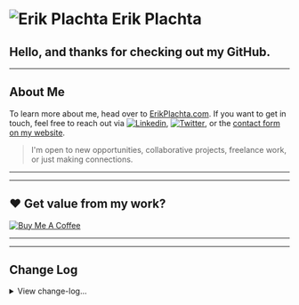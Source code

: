 # ![Erik Plachta](https://s.gravatar.com/avatar/cde2e5381aa5e6d8d0220c46edee8f88?s=30) Erik Plachta

Hello, and thanks for checking out my GitHub.
---

---

## About Me

To learn more about me, head over to [ErikPlachta.com](https://erikplachta.com).
If you want to get in touch, feel free to reach out via [![Linkedin](https://img.shields.io/badge/-@erikplachta-blue?style=flat&logo=Linkedin&logoColor=white&link=https://linkedin.com/in/erikplachta/)](https://www.linkedin.com/in/erikplachta/), [![Twitter](https://img.shields.io/badge/-@erikplachta-1ca0f1?style=flat&labelColor=1ca0f1&logo=twitter&logoColor=white&link=https://twitter.com/erikplachta)](https://twitter.com/erikplachta), or the [contact form on my website](https://erikplachta.com).
> I'm open to new opportunities, collaborative projects, freelance work, or just making connections.

---

---

## ❤️ Get value from my work?

[![Buy Me A Coffee](https://img.shields.io/badge/-Buy%20Me%20A%20Coffee-FF813F?style=flat&logo=buy-me-a-coffee&logoColor=ffffff&link=https://www.buymeacoffee.com/erikplachta)](https://www.buymeacoffee.com/erikplachta)

---
---

## Change Log

<details>
<Summary>View change-log...</summary>

### Jan 18th, 2022 - Simplify. 

### June 25th, 2022 - Updating New Job and Another Simplification/Cleanup

- About
  - Cleaned up content so more concise
  - Simplified links to other routes
- Resume
  - Hide page and removed from routes
  - Not needed at this time
- Projects
  - Hide Project details within `Learn more...` Detail components. 
  - Cleanup Project header to just have tagline
- Contact
  - Simplified message.

### April 28th, 2022 - Cleanup and Simplify content overall

- Cleaned up styling and updated content in About, Project and Resume.
- Minified and simplified navigation and footer styling.
- Updated Footer with Copyright of 2022.

### April 26th, 2022 - Add Certification and Clean Up Header

- Add Certificates & Continued Education Section.
- Add UNC Full Stack Web Development cert summary and link.

### March 27th 2022 - Upgrade to [#25 Upgrade: Convert to React SPA](https://github.com/ErikPlachta/ErikPlachta/issues/25)

- Complete overhaul of the website design.
- Add new content.
- Converted to React SPA.

### December, 12th 2021 - Updated and Simplified Overall Content and Styling

- Simplified sections by removing un-needed info.
- Simplified style and design around the entire app.
- Updated project section with new project.

### November 14th, 2021 - Initial release

- Created a basic portfolio page.

</details>
